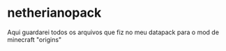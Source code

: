 # netherianopack
Aqui guardarei todos os arquivos que fiz no meu datapack para o mod de minecraft "origins"
